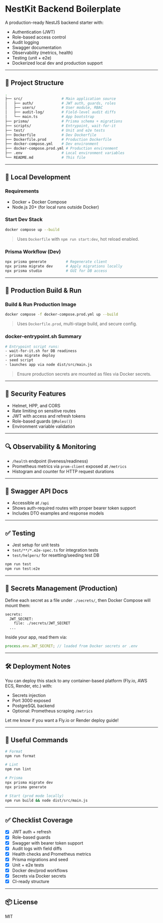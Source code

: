 # NestKit Backend Boilerplate

A production-ready NestJS backend starter with:

- Authentication (JWT)
- Role-based access control
- Audit logging
- Swagger documentation
- Observability (metrics, health)
- Testing (unit + e2e)
- Dockerized local dev and production support

---

## 🚀 Project Structure

```bash
.
├── src/                  # Main application source
│   ├── auth/             # JWT auth, guards, roles
│   ├── users/            # User module, RBAC
│   ├── audit-log/        # Field-level audit diffs
│   └── main.ts           # App bootstrap
├── prisma/               # Prisma schema + migrations
├── scripts/              # Entrypoint, wait-for-it
├── test/                 # Unit and e2e tests
├── Dockerfile            # Dev Dockerfile
├── Dockerfile.prod       # Production Dockerfile
├── docker-compose.yml    # Dev environment
├── docker-compose.prod.yml # Production environment
├── .env                  # Local environment variables
└── README.md             # This file
```

---

## 🧪 Local Development

### Requirements

- Docker + Docker Compose
- Node.js 20+ (for local runs outside Docker)

### Start Dev Stack

```bash
docker compose up --build
```

> Uses `Dockerfile` with `npm run start:dev`, hot reload enabled.

### Prisma Workflow (Dev)

```bash
npx prisma generate         # Regenerate client
npx prisma migrate dev      # Apply migrations locally
npx prisma studio           # GUI for DB access
```

---

## 🚢 Production Build & Run

### Build & Run Production Image

```bash
docker compose -f docker-compose.prod.yml up --build
```

> Uses `Dockerfile.prod`, multi-stage build, and secure config.

### docker-entrypoint.sh Summary

```bash
# Entrypoint script runs:
- wait-for-it.sh for DB readiness
- prisma migrate deploy
- seed script
- launches app via node dist/src/main.js
```

> Ensure production secrets are mounted as files via Docker secrets.

---

## 🔐 Security Features

- Helmet, HPP, and CORS
- Rate limiting on sensitive routes
- JWT with access and refresh tokens
- Role-based guards (`@Roles()`)
- Environment variable validation

---

## 🔍 Observability & Monitoring

- `/health` endpoint (liveness/readiness)
- Prometheus metrics via `prom-client` exposed at `/metrics`
- Histogram and counter for HTTP request durations

---

## 📜 Swagger API Docs

- Accessible at `/api`
- Shows auth-required routes with proper bearer token support
- Includes DTO examples and response models

---

## ✅ Testing

- Jest setup for unit tests
- `test/**/*.e2e-spec.ts` for integration tests
- `test/helpers/` for resetting/seeding test DB

```bash
npm run test
npm run test:e2e
```

---

## 📂 Secrets Management (Production)

Define each secret as a file under `./secrets/`, then Docker Compose will mount them:

```bash
secrets:
  JWT_SECRET:
    file: ./secrets/JWT_SECRET
  ...
```

Inside your app, read them via:

```ts
process.env.JWT_SECRET; // loaded from Docker secrets or .env
```

---

## 🛠️ Deployment Notes

You can deploy this stack to any container-based platform (Fly.io, AWS ECS, Render, etc.) with:

- Secrets injection
- Port 3000 exposed
- PostgreSQL backend
- Optional: Prometheus scraping `/metrics`

Let me know if you want a Fly.io or Render deploy guide!

---

## 🧰 Useful Commands

```bash
# Format
npm run format

# Lint
npm run lint

# Prisma
npx prisma migrate dev
npx prisma generate

# Start (prod mode locally)
npm run build && node dist/src/main.js
```

---

## ✅ Checklist Coverage

- [x] JWT auth + refresh
- [x] Role-based guards
- [x] Swagger with bearer token support
- [x] Audit logs with field diffs
- [x] Health checks and Prometheus metrics
- [x] Prisma migrations and seed
- [x] Unit + e2e tests
- [x] Docker dev/prod workflows
- [x] Secrets via Docker secrets
- [x] CI-ready structure

---

## 📦 License

MIT
